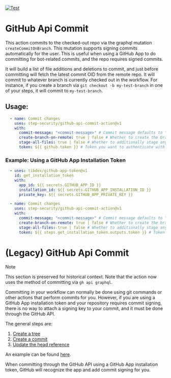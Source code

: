 [![Test](https://github.com/step-security/github-api-commit-action/actions/workflows/test.yml/badge.svg)](https://github.com/step-security/github-api-commit-action/actions/workflows/test.yml)

# GitHub Api Commit

This action commits to the checked-out repo via the graphql mutation `createCommitOnBranch`. This mutation supports
signing commits automatically for the user. This is useful when using a GitHub App to do committing for bot-related
 commits, and the repo requires signed commits.

It will build a list of file additions and deletions to commit, and just before committing will fetch the latest
commit OID from the remote repo. It will commit to whatever branch is currently checked out in the workflow. For
instance, if you create a branch via `git checkout -b my-test-branch` in one of your steps, it will commit to 
`my-test-branch`.

## Usage:

```yaml
  - name: Commit changes
    uses: step-security/github-api-commit-action@v1
    with:
      commit-message: "<commit-message>" # Commit message defaults to "Commit performed by step-security/github-api-commit-action"
      create-branch-on-remote: true | false # Whether to create the branch on the remote if it doesn't exist: Defaults to false
      stage-all-files: true | false # Whether to additionally stage any changed files in the checkout. Defaults to false
      token: ${{ github.token }} # Token you want to authenticate with
```

### Example: Using a GitHub App Installation Token

```yaml
  - uses: tibdex/github-app-token@v1
    id: get_installation_token
    with:
      app_id: ${{ secrets.GITHUB_APP_ID }}
      installation_id: ${{ secrets.GITHUB_APP_INSTALLATION_ID }}
      private_key: ${{ secrets.GITHUB_APP_PRIVATE_KEY }}

  - name: Commit changes
    uses: step-security/github-api-commit-action@v1
    with:
      commit-message: "<commit-message>" # Commit message defaults to "Commit performed by step-security/github-api-commit-action"
      create-branch-on-remote: true | false # Whether to create the branch on the remote if it doesn't exist already: Defaults to false
      stage-all-files: true | false # Whether to additionally stage any changed files in the checkout. Defaults to false
      token: ${{ steps.get_installation_token.outputs.token }} # Token you want to authenticate with
```

# (Legacy) GitHub Api Commit

> [!NOTE]
> This section is preserved for historical context. Note that the action now uses the method of committing via
> `gh api graphql`.

Committing in your workflow can normally be done using git commands or other actions that perform commits for you.
However, if you are using a GitHub App installation token and your repository requires commit signing, there is no way
to attach a signing key to your commit, and it must be done through the GitHub API.

The general steps are:

1. [Create a tree](https://docs.github.com/en/rest/git/trees?apiVersion=2022-11-28#create-a-tree)
2. [Create a commit](https://docs.github.com/en/rest/git/commits?apiVersion=2022-11-28#create-a-commit)
3. [Update the head reference](https://docs.github.com/en/rest/git/refs?apiVersion=2022-11-28#update-a-reference)

An example can be found [here](https://github.com/orgs/community/discussions/50055).

When committing through the GitHub API using a GitHub App installation token, GitHub will recognize the app and add commit signing for you.